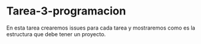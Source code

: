 # Tarea-3-programacion
En esta tarea crearemos issues para cada tarea y mostraremos como es la estructura que debe tener un proyecto.  
